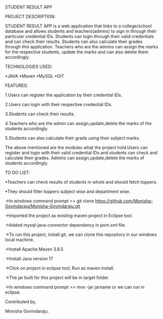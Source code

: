 STUDENT RESULT APP

PROJECT DESCRIPTION:

   STUDENT RESULT APP is a web application that links to a college/school database and allows students and teachers(admins) to sign in through their particular credential IDs. Students can login through their valid credentials and can check their results. Students can also calculate their grades through this application. Teachers who are the admins can assign the marks for the respective students, update the marks and can also delete them accordingly.

TECHNOLOGIES USED:

•JAVA
•Maven
•MySQL
•GIT

FEATURES:

1.Users can register the application by their credential IDs.

2.Users can login with their respective credential IDs.

3.Students can check their results.

4.Teachers who are the admin can assign,update,delete the marks of the students accordingly.

5.Students can also calculate their grade using their subject marks.

   The above mentioned are the modules what the project hold.Users can register and login with their valid credential IDs and students can check and calculate their grades. Admins can assign,update,delete the marks of students accordingly.

TO DO LIST:

•Teachers can check results of students in whole and should fetch toppers.

•They should filter toppers subject wise and department wise.

->In windows command prompt >> git clone https://github.com/Monisha-Govindaraju/Monisha-Govindaraju.git

->Imported the project as existing maven project in Eclipse tool.

->Added mysql-java-connector dependency in pom.xml file.

->To run this project, install git, we can clone this repository in our windows local machine.

->Install Apache Maven 3.8.5

->Install Java version 17

->Click on project in eclipse tool, Run as maven install.

->The jar built for this project will be in target folder.

->In windows command prompt >> mvn -jar jarname or we can run in eclipse.

Contributed by,

Monisha Govindaraju.
